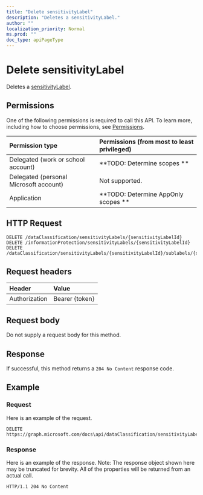 ```yaml
---
title: "Delete sensitivityLabel"
description: "Deletes a sensitivityLabel."
author: ""
localization_priority: Normal
ms.prod: ""
doc_type: apiPageType
---
```


# Delete sensitivityLabel

Deletes a [sensitivityLabel](../resources/sensitivitylabel.md).

## Permissions
One of the following permissions is required to call this API. To learn more, including how to choose permissions, see [Permissions](/concepts/permissions-reference.md).

|Permission type|Permissions (from most to least privileged)|
|:---|:---|
|Delegated (work or school account)|**TODO: Determine scopes **|
|Delegated (personal Microsoft account)|Not supported.|
|Application|**TODO: Determine AppOnly scopes **|

## HTTP Request
<!-- {
  "blockType": "ignored"
}
-->
``` http
DELETE /dataClassification/sensitivityLabels/{sensitivityLabelId}
DELETE /informationProtection/sensitivityLabels/{sensitivityLabelId}
DELETE /dataClassification/sensitivityLabels/{sensitivityLabelId}/sublabels/{sensitivityLabelId}
```

## Request headers
|Header|Value|
|:---|:---|
|Authorization|Bearer {token}|

## Request body
Do not supply a request body for this method.

## Response
If successful, this method returns a `204 No Content` response code.

## Example

### Request
Here is an example of the request.
<!-- {
  "blockType": "request",
  "name": "delete_sensitivitylabel"
}
-->
``` http
DELETE https://graph.microsoft.com/docs\api/dataClassification/sensitivityLabels/{sensitivityLabelId}
```

### Response
Here is an example of the response. Note: The response object shown here may be truncated for brevity. All of the properties will be returned from an actual call.
<!-- {
  "blockType": "response",
  "truncated": true
}
-->
``` http
HTTP/1.1 204 No Content
```

